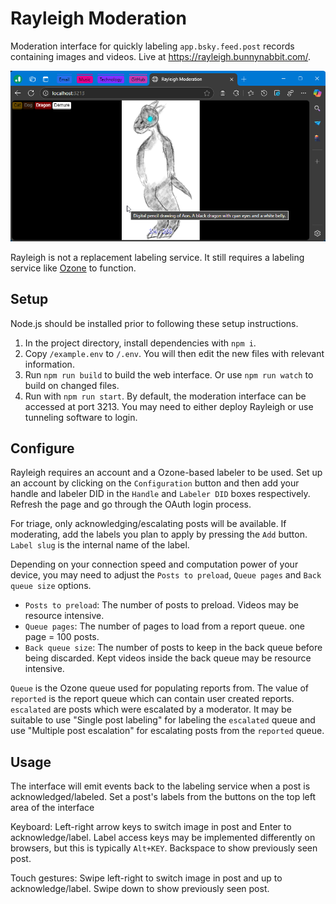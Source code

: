 # Rayleigh Moderation

Moderation interface for quickly labeling `app.bsky.feed.post` records containing images and videos. Live at https://rayleigh.bunnynabbit.com/.

![Rayleigh single post labeling interface screenshot](./docs/label-interface.webp)

Rayleigh is not a replacement labeling service. It still requires a labeling service like [Ozone](https://github.com/bluesky-social/ozone/) to function.

## Setup

Node.js should be installed prior to following these setup instructions.

1. In the project directory, install dependencies with `npm i`.
2. Copy `/example.env` to `/.env`. You will then edit the new files with relevant information.
3. Run `npm run build` to build the web interface. Or use `npm run watch` to build on changed files.
4. Run with `npm run start`. By default, the moderation interface can be accessed at port 3213. You may need to either deploy Rayleigh or use tunneling software to login.

## Configure

Rayleigh requires an account and a Ozone-based labeler to be used. Set up an account by clicking on the `Configuration` button and then add your handle and labeler DID in the `Handle` and `Labeler DID` boxes respectively. Refresh the page and go through the OAuth login process.

For triage, only acknowledging/escalating posts will be available. If moderating, add the labels you plan to apply by pressing the `Add` button. `Label slug` is the internal name of the label.

Depending on your connection speed and computation power of your device, you may need to adjust the `Posts to preload`, `Queue pages` and `Back queue size` options.

- `Posts to preload`: The number of posts to preload. Videos may be resource intensive.
- `Queue pages`: The number of pages to load from a report queue. one page = 100 posts.
- `Back queue size`: The number of posts to keep in the back queue before being discarded. Kept videos inside the back queue may be resource intensive.

`Queue` is the Ozone queue used for populating reports from. The value of `reported` is the report queue which can contain user created reports. `escalated` are posts which were escalated by a moderator. It may be suitable to use "Single post labeling" for labeling the `escalated` queue and use "Multiple post escalation" for escalating posts from the `reported` queue.

## Usage

The interface will emit events back to the labeling service when a post is acknowledged/labeled. Set a post's labels from the buttons on the top left area of the interface

Keyboard: Left-right arrow keys to switch image in post and Enter to acknowledge/label. Label access keys may be implemented differently on browsers, but this is typically `Alt+KEY`. Backspace to show previously seen post.

Touch gestures: Swipe left-right to switch image in post and up to acknowledge/label. Swipe down to show previously seen post.
